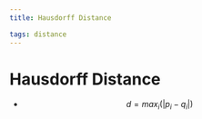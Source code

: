 ```yaml
---
title: Hausdorff Distance

tags: distance 
---
```


# Hausdorff Distance
- $$d= max_{i}(|p_{i}-q_{i}|)$$




























